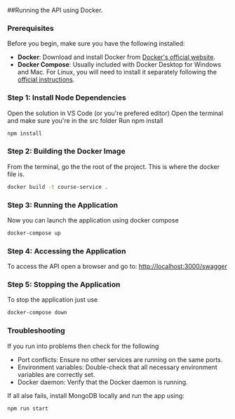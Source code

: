 ##Running the API using Docker.

### Prerequisites
Before you begin, make sure you have the following installed:
- **Docker**: Download and install Docker from [Docker's official website](https://www.docker.com/products/docker-desktop).
- **Docker Compose**: Usually included with Docker Desktop for Windows and Mac. For Linux, you will need to install it separately following the [official instructions](https://docs.docker.com/compose/install/).

### Step 1: Install Node Dependencies
Open the solution in VS Code (or you're prefered editor)
Open the terminal and make sure you're in the src folder
Run npm install
```bash
npm install
```

### Step 2: Building the Docker Image
From the terminal, go the the root of the project.  This is where the docker file is.
```bash
docker build -t course-service .
```

### Step 3: Running the Application
Now you can launch the application using docker compose
```bash
docker-compose up
```

### Step 4: Accessing the Application
To access the API open a browser and go to:
[http://localhost:3000/swagger](http://localhost:3000/swagger) 


### Step 5: Stopping the Application
To stop the application just use
```bash
docker-compose down
```

### Troubleshooting
If you run into problems then check for the following
- Port conflicts: Ensure no other services are running on the same ports.
- Environment variables: Double-check that all necessary environment variables are correctly set.
- Docker daemon: Verify that the Docker daemon is running.

If all alse fails, install MongoDB locally and run the app using:
```bash
npm run start
```


